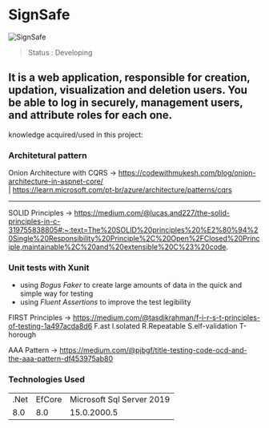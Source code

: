 # SignSafe
![SignSafe](https://github.com/EduardoEckert/SignSafe/assets/89213922/6633e139-4cf6-41ff-ba04-4bc983607b3f)

> Status : Developing 
## It is a web application, responsible for creation, updation, visualization and deletion users. You be able to log in securely, management users, and attribute roles for each one.

knowledge acquired/used in this project:
### Architetural pattern
Onion Architecture with CQRS -> https://codewithmukesh.com/blog/onion-architecture-in-aspnet-core/ 
<br/> 
|  https://learn.microsoft.com/pt-br/azure/architecture/patterns/cqrs

-----
SOLID Principles -> https://medium.com/@lucas.and227/the-solid-principles-in-c-319755838805#:~:text=The%20SOLID%20principles%20%E2%80%94%20Single%20Responsibility%20Principle%2C%20Open%2FClosed%20Principle,maintainable%2C%20and%20extensible%20C%23%20code.

### Unit tests with Xunit
* using *Bogus Faker* to create large amounts of data in the quick and simple way for testing
* using *Fluent Assertions* to improve the test legibility

FIRST Principles -> https://medium.com/@tasdikrahman/f-i-r-s-t-principles-of-testing-1a497acda8d6
F.ast
I.solated
R.Repeatable
S.elf-validation
T-horough

AAA Pattern -> https://medium.com/@pjbgf/title-testing-code-ocd-and-the-aaa-pattern-df453975ab80

### Technologies Used 
<table> 
<tr>
 
 <td>.Net</td>
 <td>EfCore</td>
 <td>Microsoft Sql Server 2019</td>
 
</tr>
<tr>
 
 <td>8.0</td>
 <td>8.0</td>
 <td>15.0.2000.5</td>
 
</tr>
</table>
